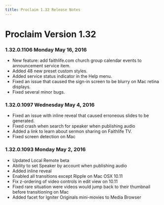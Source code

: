 ```yaml
---
title: Proclaim 1.32 Release Notes
---
```


# Proclaim Version 1.32

### 1.32.0.1106 Monday May 16, 2016
* New feature: add faithlife.com church group calendar events to announcement service item.
* Added 48 new preset custom styles.
* Added service status indicator in the Help menu. 
* Fixed an issue that caused the sign-in screen to be blurry on Mac retina displays.
* Fixed several minor bugs.

### 1.32.0.1097 Wednesday May 4, 2016
* Fixed an issue with inline reveal that caused erroneous slides to be generated.
* Fixed crash when search for speaker when publishing audio
* Added a link to learn about sermon sharing on Faithlife TV.
* Fixed screen detection on Mac

### 1.32.0.1093 Monday May 2, 2016
* Updated Local Remote beta
* Ability to set Speaker by account when publishing audio
* Added inline reveal
* Enabled all transitions except Ripple on Mac OSX 10.11
* Fix z-ordering of video controls in edit view on 10.11
* Fixed rare situation were videos would jump back to their thumbnail before transitioning on Mac
* Added facet for Igniter Originals mini-movies to Media Browser
